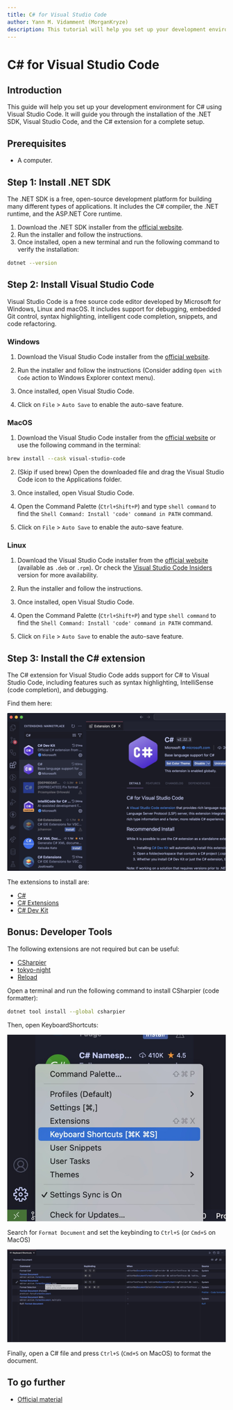 ```yaml
---
title: C# for Visual Studio Code
author: Yann M. Vidamment (MorganKryze)
description: This tutorial will help you set up your development environment for C# using Visual Studio Code.
---
```


# C# for Visual Studio Code

## Introduction

This guide will help you set up your development environment for C# using Visual Studio Code. It will guide you through the installation of the .NET SDK, Visual Studio Code, and the C# extension for a complete setup.

## Prerequisites

- A computer.

## Step 1: Install .NET SDK

The .NET SDK is a free, open-source development platform for building many different types of applications. It includes the C# compiler, the .NET runtime, and the ASP.NET Core runtime.

1. Download the .NET SDK installer from the [official website](https://dotnet.microsoft.com/download).
2. Run the installer and follow the instructions.
3. Once installed, open a new terminal and run the following command to verify the installation:

```bash
dotnet --version
```

## Step 2: Install Visual Studio Code

Visual Studio Code is a free source code editor developed by Microsoft for Windows, Linux and macOS. It includes support for debugging, embedded Git control, syntax highlighting, intelligent code completion, snippets, and code refactoring.

### Windows

1. Download the Visual Studio Code installer from the [official website](https://code.visualstudio.com/).

2. Run the installer and follow the instructions (Consider adding `Open with Code` action to Windows Explorer context menu).

3. Once installed, open Visual Studio Code.

4. Click on `File` > `Auto Save` to enable the auto-save feature.

### MacOS

1. Download the Visual Studio Code installer from the [official website](https://code.visualstudio.com/) or use the following command in the terminal:

```bash
brew install --cask visual-studio-code
```

2. (Skip if used brew) Open the downloaded file and drag the Visual Studio Code icon to the Applications folder.

3. Once installed, open Visual Studio Code.

4. Open the Command Palette (`Ctrl+Shift+P`) and type `shell command` to find the `Shell Command: Install 'code' command in PATH` command.

5. Click on `File` > `Auto Save` to enable the auto-save feature.

### Linux

1. Download the Visual Studio Code installer from the [official website](https://code.visualstudio.com/download) (available as `.deb` or `.rpm`). Or check the [Visual Studio Code Insiders](https://code.visualstudio.com/insiders/) version for more availability.

2. Run the installer and follow the instructions.

3. Once installed, open Visual Studio Code.

4. Open the Command Palette (`Ctrl+Shift+P`) and type `shell command` to find the `Shell Command: Install 'code' command in PATH` command.

5. Click on `File` > `Auto Save` to enable the auto-save feature.

## Step 3: Install the C# extension

The C# extension for Visual Studio Code adds support for C# to Visual Studio Code, including features such as syntax highlighting, IntelliSense (code completion), and debugging.

Find them here:

![C# Extension](../assets/img/csharp-on-vscode/extensions.jpg)

The extensions to install are:

- [C#](https://marketplace.visualstudio.com/items?itemName=ms-dotnettools.csharp)
- [C# Extensions](https://marketplace.visualstudio.com/items?itemName=jchannon.csharpextensions)
- [C# Dev Kit](https://marketplace.visualstudio.com/items?itemName=ms-dotnettools.csdevkit)

## Bonus: Developer Tools

The following extensions are not required but can be useful:

- [CSharpier](https://marketplace.visualstudio.com/items?itemName=csharpier.csharpier-vscode)
- [tokyo-night](https://marketplace.visualstudio.com/items?itemName=Avetis.tokyo-night)
- [Reload](https://marketplace.visualstudio.com/items?itemName=natqe.reload)

Open a terminal and run the following command to install CSharpier (code formatter):

```bash
dotnet tool install --global csharpier
```

Then, open KeyboardShortcuts:

![Keyboard Shortcuts](../assets/img/csharp-on-vscode/shortcuts.jpg)

Search for `Format Document` and set the keybinding to `Ctrl+S` (or `Cmd+S` on MacOS)

![Format Document](../assets/img/csharp-on-vscode/keybindings.jpg)

Finally, open a C# file and press `Ctrl+S` (`Cmd+S` on MacOS) to format the document.

## To go further

- [Official material](https://code.visualstudio.com/Docs/languages/csharp)
